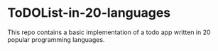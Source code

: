 # ToDOList-in-20-languages
This repo contains a basic implementation of a todo app written in 20 popular programming languages.
